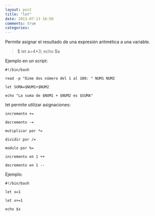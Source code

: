```yaml
---
layout: post
title: "let"
date: 2013-07-13 16:50
comments: true
categories: 
---
```

Permite asignar el resultado de una expresión aritmética a una variable.

>$ let a=4*3; echo $a

Ejemplo en un script:

	#!/bin/bash 

	read -p "Dime dos número del 1 al 100: " NUM1 NUM2 

	let SUMA=$NUM1+$NUM2 

	echo "La suma de $NUM1 + $NUM2 es $SUMA"

let permite utilizar asignaciones: 

	incremento += 

	decremento -= 

	mutiplicar por *= 

	dividir por /= 

	modulo por %= 

	incremento en 1 ++ 

	decremento en 1 -- 

Ejemplo:

	#!/bin/bash

	let x=1

	let x+=1

	echo $x


